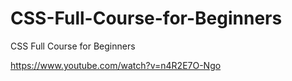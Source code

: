 # CSS-Full-Course-for-Beginners
CSS Full Course for Beginners

https://www.youtube.com/watch?v=n4R2E7O-Ngo
